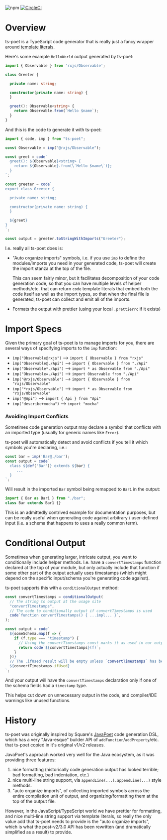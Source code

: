 ![npm](https://img.shields.io/npm/v/ts-poet)
[![CircleCI](https://circleci.com/gh/stephenh/ts-poet.svg?style=svg)](https://circleci.com/gh/stephenh/ts-poet)

Overview
========

ts-poet is a TypeScript code generator that is really just a fancy wrapper around [template literals](https://developer.mozilla.org/en-US/docs/Web/JavaScript/Reference/Template_literals).

Here's some example `HelloWorld` output generated by ts-poet:

```typescript
import { Observable } from 'rxjs/Observable';

class Greeter {

  private name: string;

  constructor(private name: string) {
  }

  greet(): Observable<string> {
    return Observable.from(`Hello $name`);
  }
}
```

And this is the code to generate it with ts-poet:

```typescript
import { code, imp } from "ts-poet";

const Observable = imp("@rxjs/Observable");

const greet = code`
  greet(): ${Observable}<string> {
    return ${Observable}.from(\`Hello $name\`)};
  }
`;

const greeter = code`
export class Greeter {

  private name: string;

  constructor(private name: string) {
  }

  ${greet}
}
`;

const output = greeter.toStringWithImports("Greeter");
```

I.e. really all ts-poet does is:

* "Auto organize imports" symbols, i.e. if you use `imp` to define the modules/imports you need in your generated code, ts-poet will create the import stanza at the top of the file.

  This can seem fairly minor, but it facilitates decomposition of your code generation code, so that you can have multiple levels of helper methods/etc. that can return `code` template literals that embed both the code itself as well as the import types, so that when the final file is generated, ts-poet can collect and emit all of the imports.

* Formats the output with prettier (using your local `.prettierrc` if it exists)

Import Specs
============

Given the primary goal of ts-poet is to manage imports for you, there are several ways of specifying imports to the `imp` function:

* `imp("Observable@rxjs")` --> `import { Observable } from "rxjs"`
* `imp("Observable@./Api")` --> `import { Observable } from "./Api"`
* `imp("Observable*./Api")` --> `import * as Observable from "./Api"`
* `imp("Observable=./Api")` --> `import Observable from "./Api"`
* `imp("@rxjs/Observable")` --> `import { Observable } from "rxjs/Observable"`
* `imp("*rxjs/Observable")` --> `import * as Observable from "rxjs/Observable"`
* `imp("@Api")` --> `import { Api } from "Api"`
* `imp("describe+mocha")` --> `import "mocha"`

### Avoiding Import Conflicts

Sometimes code generation output may declare a symbol that conflicts with an imported type (usually for generic names like `Error`).

ts-poet will automatically detect and avoid conflicts if you tell it which symbols you're declaring, i.e.:

```typescript
const bar = imp('Bar@./bar');
const output = code`
  class ${def("Bar")} extends ${bar} {
     ...
  }
`;
```

Will result in the imported `Bar` symbol being remapped to `Bar1` in the output:

```typescript
import { Bar as Bar1 } from "./bar";
class Bar extends Bar1 {}
```

This is an admittedly contrived example for documentation purposes, but can be really useful when generating code against arbitrary / user-defined input (i.e. a schema that happens to uses a really common term).

# Conditional Output

Sometimes when generating larger, intricate output, you want to conditionally include helper methods. I.e. have a `convertTimestamps` function declared at the top of your module, but only actually include that function if some other part of the output actually uses timestamps (which might depend on the specific input/schema you're generating code against).

ts-poet supports this with a `conditionalOutput` method:

```typescript
const convertTimestamps = conditionalOutput(
  // The string to output at the usage site
  "convertTimestamps",
  // The code to conditionally output if convertTimestamps is used
  code`function convertTimestamps() { ...impl... }`,
);

const output = code`
  ${someSchema.map(f => {
    if (f.type === "timestamp") {
      // Using the convertTimestamps const marks it as used in our output
      return code`${convertTimestamps}(f)`;
    }
  })}
  // The .ifUsed result will be empty unless `convertTimestamps` has been marked has used
  ${convertTimestamps.ifUsed}
`;
```

And your output will have the `convertTimestamps` declaration only if one of the schema fields had a `timestamp` type.

This helps cut down on unnecessary output in the code, and compiler/IDE warnings like unused functions.

History
=======

ts-poet was originally inspired by Square's [JavaPoet](https://github.com/square/javapoet) code generation DSL, which has a very "Java-esque" builder API of `addFunction`/`addProperty`/etc. that ts-poet copied in it's original v1/v2 releases.

JavaPoet's approach worked very well for the Java ecosystem, as it was providing three features:
 
1. nice formatting (historically code generation output has looked terrible; bad formatting, bad indentation, etc.)
2. nice multi-line string support, via `appendLine(...).appendLine(...)` style methods.
3. "auto organize imports", of collecting imported symbols across the entire compilation unit of output, and organizing/formatting them at the top of the output file.

However, in the JavaScript/TypeScript world we have prettier for formatting, and nice multi-line string support via template literals, so really the only value add that ts-poet needs to provide is the "auto organize imports", which is what the post-v2/3.0 API has been rewritten (and dramatically simplified as a result) to provide.

